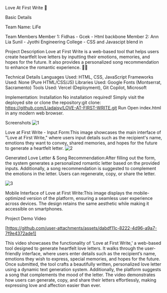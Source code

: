 Love At First Write 🎯

Basic Details

Team Name: LiFe

Team Members
Member 1:  Fidhas - Gcek - Html backbone
Member 2: Ann Lia Sunil  - Jyothi Engineering College - CSS and Javascipt blend in 

Project Description
Love at First Write is a web-based tool that helps users create heartfelt love letters by inputting their emotions, memories, and hopes for the future. It also provides a personalized song recommendation to enhance the romantic experience. 💌✨

Technical Details
Languages Used: HTML, CSS, JavaScript
Frameworks Used: None (Pure HTML/CSS/JS)
Libraries Used: Google Fonts (Montserrat, Sacramento)
Tools Used: Vercel (Deployment), Git Copilot, Microsoft

Implementation:
Installation
No installation required! Simply visit the deployed site or clone the repository:git clone: https://github.com/Liadaisy/LOVE-AT-FIRST-WRITE.git
Run
Open index.html in any modern web browser.

Screenshots 
![1](https://github.com/user-attachments/assets/98034661-5bab-4701-b461-f645047f0c05)

Love at First Write - Input Form:This image showcases the main interface of "Love at First Write," where users input details such as the recipient's name, emotions they want to convey, shared memories, and hopes for the future to generate a heartfelt letter.
![2](https://github.com/user-attachments/assets/574eb9b2-dbbc-4cc0-9fd9-eaa169453f6c)

Generated Love Letter & Song Recommendation:After filling out the form, the system generates a personalized romantic letter based on the provided inputs. Additionally, a song recommendation is suggested to complement the emotions in the letter. Users can regenerate, copy, or share the letter.

![3](https://github.com/user-attachments/assets/1ed9942c-b0f3-4d40-b822-73f14593a339)

Mobile Interface of Love at First Write:This image displays the mobile-optimized version of the platform, ensuring a seamless user experience across devices. The design retains the same aesthetic while making it accessible on smartphones.

Project Demo
Video


[https://github.com/user-attachments/assets/dabdf11c-8222-4d96-a9a7-7f9e4372ade1]


This video showcases the functionality of 'Love at First Write,' a web-based tool designed to generate heartfelt love letters. It walks through the user-friendly interface, where users enter details such as the recipient’s name, emotions they wish to express, special memories, and hopes for the future. Once submitted, the tool crafts a beautifully written, personalized love letter using a dynamic text generation system. Additionally, the platform suggests a song that complements the mood of the letter. The video demonstrates how users can generate, copy, and share their letters effortlessly, making expressing love and affection easier than ever.

